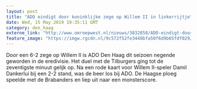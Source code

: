 ```yaml
---
layout: post
title: "ADO eindigt door koninklijke zege op Willem II in linkerrijtje"
date: Wed, 15 May 2019 19:35:11 GMT
category: den_haag
externe_link: "http://www.omroepwest.nl/nieuws/3832858/ADO-eindigt-door-koninklijke-zege-op-Willem-II-in-linkerrijtje"
feature_image: "https://imgw.rgcdn.nl/9c572f52fe3448bfa50f6d9b65fdf029/opener/3832880.jpg"
---
```


Door een 6-2 zege op Willem II is ADO Den Haag dit seizoen negende geworden in de eredivisie. Het duel met de Tilburgers ging tot de zeventigste minuut gelijk op. Na een rode kaart voor Willem II-speler Damil Dankerlui bij een 2-2 stand, was de beer los bij ADO. De Haagse ploeg speelde met de Brabanders en liep uit naar een monsterscore.
